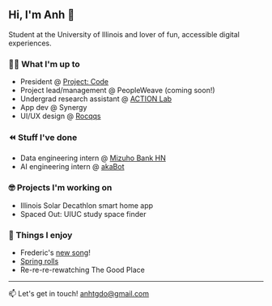 ## Hi, I'm Anh 👋

Student at the University of Illinois and lover of fun, accessible digital experiences. 

### 👩‍💻 What I'm up to
- President @ [Project: Code](http://projectcodeuiuc.org)
- Project lead/management @ PeopleWeave (coming soon!)
- Undergrad research assistant @ [ACTION Lab](http://jessiechinlab.ischool.illinois.edu)
- App dev @ Synergy
- UI/UX design @ [Rocqqs](https://rocqs.ai)

### ⏪ Stuff I've done
- Data engineering intern @ [Mizuho Bank HN](https://www.mizuhogroup.com/asia-pacific/vietnam/about)
- AI engineering intern @ [akaBot](https://akabot.com)

### 🤓 Projects I'm working on
- Illinois Solar Decathlon smart home app
- Spaced Out: UIUC study space finder

### 🪩 Things I enjoy
- Frederic's [new song](https://youtu.be/ZOgXQ9cpA20?si=QRiVwmL4zBW2QV1h)!
- [Spring rolls](https://www.hungryhuy.com/how-to-make-goi-cuon-vietnamese-spring-rolls/)
- Re-re-re-rewatching The Good Place

---

📫 Let's get in touch! anhtgdo@gmail.com

<!--
**tuonganhdo/tuonganhdo** is a ✨ _special_ ✨ repository because its `README.md` (this file) appears on your GitHub profile.

Here are some ideas to get you started:

- 🔭 I’m currently working on ...
- 🌱 I’m currently learning ...
- 👯 I’m looking to collaborate on ...
- 🤔 I’m looking for help with ...
- 💬 Ask me about ...
- 📫 How to reach me: ...
- 😄 Pronouns: ...
- ⚡ Fun fact: ...
-->
